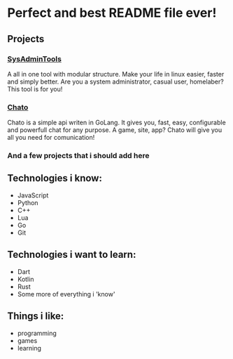 # Perfect and best README file ever!

## Projects
### [SysAdminTools](https://github.com/Pandaman331/SysAdminTools)
A all in one tool with modular structure. Make your life in linux easier, faster and simply better. 
Are you a system administrator, casual user, homelaber? This tool is for you!

### [Chato](https://github.com/Pandaman331/Chato)
Chato is a simple api writen in GoLang. It gives you, fast, easy, configurable and powerfull chat for any purpose.
A game, site, app? Chato will give you all you need for comunication!
### And a few projects that i should add here

## Technologies i know:
- JavaScript
- Python
- C++
- Lua
- Go
- Git
## Technologies i want to learn:
- Dart
- Kotlin
- Rust
- Some more of everything i 'know'
## Things i like:
- programming
- games
- learning
